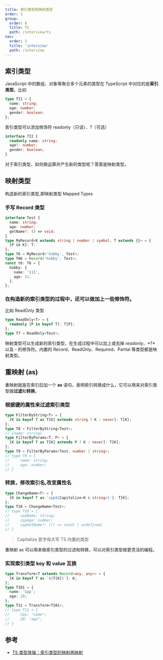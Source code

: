 ```yaml
---
title: 索引类型和映射类型
order: 3
group:
  order: 0
  title: TS
  path: /interview/ts
nav:
  order: 3
  title: 'interview'
  path: /interview
---
```


## 索引类型

JavaScript 中的数组、对象等聚合多个元素的类型在 TypeScript 中对应的是**索引类型**。比如

```ts
type TI1 = {
  name: string;
  age: number;
  gender: boolean;
};
```

索引类型可以添加修饰符 readonly（只读）、?（可选）

```ts
interface TI2 {
  readonly name: string;
  age?: number;
  gender: boolean;
}
```

对于索引类型，如何做运算并产生新的类型呢？答案是映射类型。

## 映射类型

构造新的索引类型,即映射类型 Mapped Types

### 手写 Record 类型

```ts
interface Test {
  name: string;
  age: number;
  getName?: () => void;
}
type MyRecord<K extends string | number | symbol, T extends {}> = {
  [P in K]: T;
};
type T6 = MyRecord<'hobby', Test>;
type T06 = Record<'hobby', Test>;
const t6: T6 = {
  hobby: {
    name: '111',
    age: 31,
  },
};
```

### 在构造新的索引类型的过程中，还可以做加上一些修饰符。

比如 ReadOnly 类型

```ts
type ReadOnly<T> = {
  readonly [P in keyof T]: T[P];
};
type T7 = ReadOnly<Test>;
```

映射类型可以生成新的索引类型，在生成过程中可以加上或去掉 _readonly_、*?*以及 _-_ 的修饰符。内置的 Record、ReadOnly、Required、Partial 等类型都是映射类型。

## 重映射 (as)

重映射就是在索引后加一个 **as** 语句，表明索引转换成什么，它可以用来对索引类型做**过滤**和**转换**。

### 根据键的属性来过滤索引类型

```ts
type FilterByString<T> = {
  [K in keyof T as T[K] extends string ? K : never]: T[K];
};
type T8 = FilterByString<Test>;
// {name: string}
type FilterByParams<T, P> = {
  [K in keyof T as T[K] extends P ? K : never]: T[K];
};
type T9 = FilterByParams<Test, number | string>;
// type T9 = {
//     name: string;
//     age: number;
// }
```

### 转换，修改索引名,改变属性名

```ts
type ChangeName<T> = {
  [K in keyof T as `cpp${Capitalize<K & string>}`]: T[K];
};
type T10 = ChangeName<Test>;
// type T10 = {
//     cppName: string;
//     cppAge: number;
//     cppGetName?: (() => void) | undefined;
// }
```

> Capitalize 首字母大写 TS 内置的类型

重映射 as 可以用来做索引类型的过滤和转换，可以对索引类型做更灵活的编程。

### 实现索引类型 key 和 value 互换

```ts
type Transform<T extends Record<any, any>> = {
  [K in keyof T as `${T[K]}`]: K;
};
type T101 = {
  name: 'Cpp';
  age: 20;
};
type T11 = Transform<T101>;
// type T11 = {
//     Cpp: "name";
//     20: "age";
// }
```

## 参考

- [TS 类型体操：索引类型的映射再映射](https://mp.weixin.qq.com/s/Im52Qt1gt5eX7DIPZxfLpQ)
